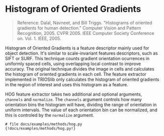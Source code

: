 # Histogram of Oriented Gradients

> Reference: Dalal, Navneet, and Bill Triggs. "Histograms of oriented gradients for human detection." Computer Vision and Pattern Recognition, 2005. CVPR 2005. IEEE Computer Society Conference on. Vol. 1. IEEE, 2005.

Histogram of Oriented Gradients is a feature descriptor mainly used for object detection. It's similar to 
scale-invariant features descriptors, such as SIFT or SURF. This technique counts gradient orientation ocurrences
in uniformly spaced cells, using overlapping local contrast to improve accuracy. The original technique divides
the image in cells and calculates the histogram of oriented gradients in each cell. The feature extractor
implemented in TRIOSlib only calculates the histogram of oriented gradients in the region of interest and uses
this histogram as a feature.

HOG feature extractor takes two additional and optional arguments, `channels` and `normalize`. The `channels`
argument controls how many orientation bins the histogram will have, dividing the range of orientation in uniform
intervals. The value of each orientation bin can be normalized, and this is controled by the `normalize` 
argument.

```{python}
# file docs/examples/methods/hog.py
{!docs/examples/methods/hog.py!}
```

